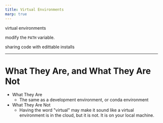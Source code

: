 ```yaml
---
title: Virtual Environments
marp: true
---
```


virtual environments

modify the `PATH` variable.

sharing code with edittable installs

---

# What They Are, and What They Are Not

- What They Are
  - The same as a development environment, or conda environment
- What They Are Not
  - Having the word "virtual" may make it sound like a virtual environment is in the cloud, but it is not. It is on your local machine.




